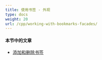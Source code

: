 ```yaml
---
title: 使用书签 - 外观
type: docs
weight: 20
url: /cpp/working-with-bookmarks-facades/
---
```


#### **本节中的文章**

- [添加和删除书签](/pdf/cpp/add-and-delete-bookmarks/)
```